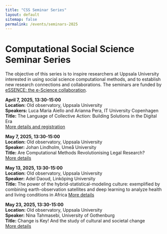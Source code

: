 ```yaml
---
title: "CSS Seminar Series"
layout: default
sitemap: false
permalink: /events/seminars-2025
---
```


# Computational Social Science Seminar Series

The objective of this series is to inspire researchers at Uppsala University interested in using social science computational methods, and to establish new research connections and collaborations. The seminars are funded by [eSSENCE: the e-Science collaboration](https://www.essenceofescience.se/w/es/).

**April 7, 2025, 13:30-15:00**  
**Location:** Old observatory, Uppsala University  
**Speakers:** Luca Maria Aiello and Arianna Pera, IT University Copenhagen  
**Title:** The Language of Collective Action: Building Solutions in the Digital Era  
[More details and registration](https://uucsslab.github.io/events/seminars-2025/aiello)  

**May 7, 2025, 13:30-15:00**  
**Location:** Old observatory, Uppsala University  
**Speaker:** Johan Lindholm, Umeå University  
**Title:** Are Computational Methods Revolutionising Legal Research?  
[More details](https://uucsslab.github.io/events/seminars-2025/lindholm)  

**May 13, 2025, 13:30-15:00**  
**Location:** Old observatory, Uppsala University  
**Speaker:** Adel Daoud, Linköping University  
**Title:** The power of the hybrid-statistical-modeling culture: exemplified by combining earth-observation satellites and deep learning to analyze health and living conditions in Africa
[More details](https://uucsslab.github.io/events/seminars-2025/daoud) 

**May 23, 2025, 13:30-15:00**  
**Location:** Old observatory, Uppsala University  
**Speaker:** Nina Tahmasebi, University of Gothenburg  
**Title:** Change is Key! And the study of cultural and societal change  
[More details](https://uucsslab.github.io/events/seminars-2025/tahmasebi)  
